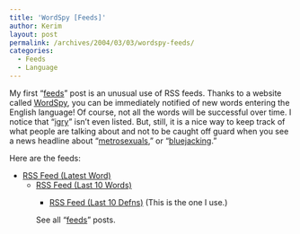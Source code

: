 ```yaml
---
title: 'WordSpy [Feeds]'
author: Kerim
layout: post
permalink: /archives/2004/03/03/wordspy-feeds/
categories:
  - Feeds
  - Language
---
```

My first &#8220;<a href="http://test.oxus.net/archives/cat_feeds.html" onclick="_gaq.push(['_trackEvent', 'outbound-article', 'http://test.oxus.net/archives/cat_feeds.html', 'feeds']);" >feeds</a>&#8221; post is an unusual use of RSS feeds. Thanks to a website called <a href="http://www.wordspy.com/" onclick="_gaq.push(['_trackEvent', 'outbound-article', 'http://www.wordspy.com/', 'WordSpy']);" >WordSpy</a>, you can be immediately notified of new words entering the English language! Of course, not all the words will be successful over time. I notice that &#8220;<a href="http://test.oxus.net/archives/000341.html" onclick="_gaq.push(['_trackEvent', 'outbound-article', 'http://test.oxus.net/archives/000341.html', 'igry']);" >igry</a>&#8221; isn&#8217;t even listed. But, still, it is a nice way to keep track of what people are talking about and not to be caught off guard when you see a news headline about &#8220;<a href="http://www.wordspy.com/words/metrosexual.asp" onclick="_gaq.push(['_trackEvent', 'outbound-article', 'http://www.wordspy.com/words/metrosexual.asp', 'metrosexuals']);" >metrosexuals</a>,&#8221; or &#8220;<a href="http://www.wordspy.com/words/bluejacking.asp" onclick="_gaq.push(['_trackEvent', 'outbound-article', 'http://www.wordspy.com/words/bluejacking.asp', 'bluejacking']);" >bluejacking</a>.&#8221;

Here are the feeds:

  * <a href="http://www.wordspy.com/rss3.xml" onclick="_gaq.push(['_trackEvent', 'outbound-article', 'http://www.wordspy.com/rss3.xml', 'RSS Feed (Latest Word)']);" >RSS Feed (Latest Word)</a> 
      * <a href="http://www.wordspy.com/rss.xml" onclick="_gaq.push(['_trackEvent', 'outbound-article', 'http://www.wordspy.com/rss.xml', 'RSS Feed (Last 10 Words)']);" >RSS Feed (Last 10 Words)</a> 
          * <a href="http://www.wordspy.com/rss2.xml" onclick="_gaq.push(['_trackEvent', 'outbound-article', 'http://www.wordspy.com/rss2.xml', 'RSS Feed (Last 10 Defns)']);" >RSS Feed (Last 10 Defns)</a> (This is the one I use.) </ul> 
            See all &#8220;<a href="http://test.oxus.net/archives/cat_feeds.html" onclick="_gaq.push(['_trackEvent', 'outbound-article', 'http://test.oxus.net/archives/cat_feeds.html', 'feeds']);" >feeds</a>&#8221; posts.
            
            <div id="themify_builder_content-1554" class="themify_builder_content themify_builder themify_builder_front">
            
            
           